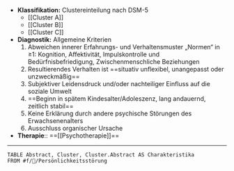 - **Klassifikation:** Clustereinteilung nach DSM-5
	- [[Cluster A]]
	- [[Cluster B]]
	- [[Cluster C]]
- **Diagnostik:** Allgemeine Kriterien
	1. Abweichen innerer Erfahrungs- und Verhaltensmuster „Normen“ in  ≥1: Kognition, Affektivität, Impulskontrolle und Bedürfnisbefriedigung, Zwischenmenschliche Beziehungen
	2. Resultierendes Verhalten ist ==situativ unflexibel, unangepasst oder unzweckmäßig==
	3. Subjektiver Leidensdruck und/oder nachteiliger Einfluss auf die soziale Umwelt
	4. ==Beginn in spätem Kindesalter/Adoleszenz, lang andauernd, zeitlich stabil==
	5. Keine Erklärung durch andere psychische Störungen des Erwachsenenalters
	6. Ausschluss organischer Ursache
- **Therapie**:: ==[[Psychotherapie]]==
---
```dataview
TABLE Abstract, Cluster, Cluster.Abstract AS Charakteristika
FROM #f/💭/Persönlichkeitsstörung 
```